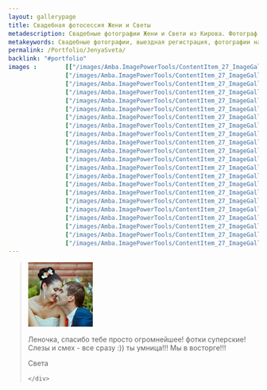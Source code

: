 ```yaml
---
layout: gallerypage
title: Свадебная фотосессия Жени и Светы
metadescription: Свадебные фотографии Жени и Свети из Кирова. Фотограф Елена Охапкина.
metakeywords: Cвадебные фотографии, выездная регистрация, фотографии на природе
permalink: /Portfolio/JenyaSveta/
backlink: "#portfolio"
images : 		[["/images/Amba.ImagePowerTools/ContentItem_27_ImageGallery/big_001.jpg", "/images/Amba.ImageCache/Default/Amba.ImagePowerTools/ContentItem_27_ImageGallery/big_001-DE91E73BE9C37EDAAEEF74A71944B1F6.jpg", ""],
                ["/images/Amba.ImagePowerTools/ContentItem_27_ImageGallery/big_004.jpg", "/images/Amba.ImageCache/Default/Amba.ImagePowerTools/ContentItem_27_ImageGallery/big_004-DE91E73BE9C37EDAAEEF74A71944B1F6.jpg", "выездная регистрация Киров"],
                ["/images/Amba.ImagePowerTools/ContentItem_27_ImageGallery/big_005.jpg", "/images/Amba.ImageCache/Default/Amba.ImagePowerTools/ContentItem_27_ImageGallery/big_005-DE91E73BE9C37EDAAEEF74A71944B1F6.jpg", "выездная регистрация Киров"],
                ["/images/Amba.ImagePowerTools/ContentItem_27_ImageGallery/big_006.jpg", "/images/Amba.ImageCache/Default/Amba.ImagePowerTools/ContentItem_27_ImageGallery/big_006-DE91E73BE9C37EDAAEEF74A71944B1F6.jpg", "выездная регистрация Киров"],
                ["/images/Amba.ImagePowerTools/ContentItem_27_ImageGallery/big_003.jpg", "/images/Amba.ImageCache/Default/Amba.ImagePowerTools/ContentItem_27_ImageGallery/big_003-DE91E73BE9C37EDAAEEF74A71944B1F6.jpg", "выездная регистрация Киров"],
                ["/images/Amba.ImagePowerTools/ContentItem_27_ImageGallery/big_002.jpg", "/images/Amba.ImageCache/Default/Amba.ImagePowerTools/ContentItem_27_ImageGallery/big_002-DE91E73BE9C37EDAAEEF74A71944B1F6.jpg", ""],
                ["/images/Amba.ImagePowerTools/ContentItem_27_ImageGallery/big_008.jpg", "/images/Amba.ImageCache/Default/Amba.ImagePowerTools/ContentItem_27_ImageGallery/big_008-DE91E73BE9C37EDAAEEF74A71944B1F6.jpg", "выездная регистрация Киров"],
                ["/images/Amba.ImagePowerTools/ContentItem_27_ImageGallery/big_009.jpg", "/images/Amba.ImageCache/Default/Amba.ImagePowerTools/ContentItem_27_ImageGallery/big_009-DE91E73BE9C37EDAAEEF74A71944B1F6.jpg", "роматническая фотосессия Киров"],
                ["/images/Amba.ImagePowerTools/ContentItem_27_ImageGallery/big_010.jpg", "/images/Amba.ImageCache/Default/Amba.ImagePowerTools/ContentItem_27_ImageGallery/big_010-DE91E73BE9C37EDAAEEF74A71944B1F6.jpg", "роматническая фотосессия Киров"],
                ["/images/Amba.ImagePowerTools/ContentItem_27_ImageGallery/big_011.jpg", "/images/Amba.ImageCache/Default/Amba.ImagePowerTools/ContentItem_27_ImageGallery/big_011-DE91E73BE9C37EDAAEEF74A71944B1F6.jpg", "интересные места для фотосессии Киров"],
                ["/images/Amba.ImagePowerTools/ContentItem_27_ImageGallery/big_013.jpg", "/images/Amba.ImageCache/Default/Amba.ImagePowerTools/ContentItem_27_ImageGallery/big_013-DE91E73BE9C37EDAAEEF74A71944B1F6.jpg", "интересные места для фотосессии Киров"],
                ["/images/Amba.ImagePowerTools/ContentItem_27_ImageGallery/big_007.jpg", "/images/Amba.ImageCache/Default/Amba.ImagePowerTools/ContentItem_27_ImageGallery/big_007-DE91E73BE9C37EDAAEEF74A71944B1F6.jpg", "выездная регистрация Киров"],
                ["/images/Amba.ImagePowerTools/ContentItem_27_ImageGallery/big_012.jpg", "/images/Amba.ImageCache/Default/Amba.ImagePowerTools/ContentItem_27_ImageGallery/big_012-DE91E73BE9C37EDAAEEF74A71944B1F6.jpg", "роматническая фотосессия Киров"],
                ["/images/Amba.ImagePowerTools/ContentItem_27_ImageGallery/big_014.jpg", "/images/Amba.ImageCache/Default/Amba.ImagePowerTools/ContentItem_27_ImageGallery/big_014-DE91E73BE9C37EDAAEEF74A71944B1F6.jpg", "интересные места для фотосессии Киров"],
                ["/images/Amba.ImagePowerTools/ContentItem_27_ImageGallery/big_017.jpg", "/images/Amba.ImageCache/Default/Amba.ImagePowerTools/ContentItem_27_ImageGallery/big_017-DE91E73BE9C37EDAAEEF74A71944B1F6.jpg", "места для романтической фотосессии Киров"],
                ["/images/Amba.ImagePowerTools/ContentItem_27_ImageGallery/big_018.jpg", "/images/Amba.ImageCache/Default/Amba.ImagePowerTools/ContentItem_27_ImageGallery/big_018-DE91E73BE9C37EDAAEEF74A71944B1F6.jpg", "места для романтической фотосессии Киров"],
                ["/images/Amba.ImagePowerTools/ContentItem_27_ImageGallery/big_019.jpg", "/images/Amba.ImageCache/Default/Amba.ImagePowerTools/ContentItem_27_ImageGallery/big_019-DE91E73BE9C37EDAAEEF74A71944B1F6.jpg", "места для романтической фотосессии Киров"],
                ["/images/Amba.ImagePowerTools/ContentItem_27_ImageGallery/big_020.jpg", "/images/Amba.ImageCache/Default/Amba.ImagePowerTools/ContentItem_27_ImageGallery/big_020-DE91E73BE9C37EDAAEEF74A71944B1F6.jpg", "места для романтической фотосессии Киров"],
                ["/images/Amba.ImagePowerTools/ContentItem_27_ImageGallery/big_021.jpg", "/images/Amba.ImageCache/Default/Amba.ImagePowerTools/ContentItem_27_ImageGallery/big_021-DE91E73BE9C37EDAAEEF74A71944B1F6.jpg", "места для романтической фотосессии Киров"],
                ["/images/Amba.ImagePowerTools/ContentItem_27_ImageGallery/big_022.jpg", "/images/Amba.ImageCache/Default/Amba.ImagePowerTools/ContentItem_27_ImageGallery/big_022-DE91E73BE9C37EDAAEEF74A71944B1F6.jpg", "места для романтической фотосессии Киров"],
                ["/images/Amba.ImagePowerTools/ContentItem_27_ImageGallery/big_016.jpg", "/images/Amba.ImageCache/Default/Amba.ImagePowerTools/ContentItem_27_ImageGallery/big_016-DE91E73BE9C37EDAAEEF74A71944B1F6.jpg", "места для романтической фотосессии Киров"],
                ["/images/Amba.ImagePowerTools/ContentItem_27_ImageGallery/big_015.jpg", "/images/Amba.ImageCache/Default/Amba.ImagePowerTools/ContentItem_27_ImageGallery/big_015-DE91E73BE9C37EDAAEEF74A71944B1F6.jpg", "места для романтической фотосессии Киров"]]
---
```

<blockquote class="row">
    <div class="col-md-2">
        <img class="img-circle img-responsive center-block" src="/images/ImageGalleryPageWithRecall/Image/jenya-sveta-ava-2.jpg" alt="">
    </div>
    <div class="col-md-8">
        <p></p><p>Леночка, спасибо тебе просто огромнейшее! фотки суперские! Слезы и смех - все сразу :)) ты умница!!! Мы в восторге!!!</p><p></p>
        <footer>
Света        </footer>

    </div>
</blockquote>